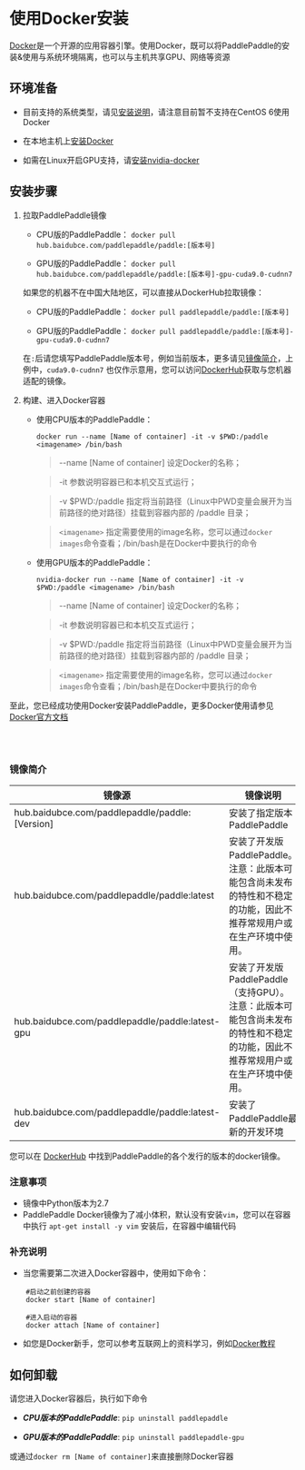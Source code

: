 # **使用Docker安装**

[Docker](https://docs.docker.com/install/)是一个开源的应用容器引擎。使用Docker，既可以将PaddlePaddle的安装&使用与系统环境隔离，也可以与主机共享GPU、网络等资源

## 环境准备

- 目前支持的系统类型，请见[安装说明](./index_cn.html)，请注意目前暂不支持在CentOS 6使用Docker

- 在本地主机上[安装Docker](https://hub.docker.com/search/?type=edition&offering=community)

- 如需在Linux开启GPU支持，请[安装nvidia-docker](https://github.com/NVIDIA/nvidia-docker)

## 安装步骤

1. 拉取PaddlePaddle镜像

	* CPU版的PaddlePaddle： `docker pull hub.baidubce.com/paddlepaddle/paddle:[版本号]`

	* GPU版的PaddlePaddle： `docker pull hub.baidubce.com/paddlepaddle/paddle:[版本号]-gpu-cuda9.0-cudnn7`

    如果您的机器不在中国大陆地区，可以直接从DockerHub拉取镜像：

    * CPU版的PaddlePaddle： `docker pull paddlepaddle/paddle:[版本号]`

    * GPU版的PaddlePaddle： `docker pull paddlepaddle/paddle:[版本号]-gpu-cuda9.0-cudnn7`

    在`:`后请您填写PaddlePaddle版本号，例如当前版本，更多请见[镜像简介](#dockers)，上例中，`cuda9.0-cudnn7` 也仅作示意用，您可以访问[DockerHub](https://hub.docker.com/r/paddlepaddle/paddle/tags/)获取与您机器适配的镜像。

2. 构建、进入Docker容器

	* 使用CPU版本的PaddlePaddle：



		`docker run --name [Name of container] -it -v $PWD:/paddle <imagename> /bin/bash`
	
		> --name [Name of container] 设定Docker的名称；


		> -it 参数说明容器已和本机交互式运行； 


		> -v $PWD:/paddle 指定将当前路径（Linux中PWD变量会展开为当前路径的绝对路径）挂载到容器内部的 /paddle 目录； 

		> `<imagename>` 指定需要使用的image名称，您可以通过`docker images`命令查看；/bin/bash是在Docker中要执行的命令



	* 使用GPU版本的PaddlePaddle：



		`nvidia-docker run --name [Name of container] -it -v $PWD:/paddle <imagename> /bin/bash`
	
		> --name [Name of container] 设定Docker的名称；


		> -it 参数说明容器已和本机交互式运行； 


		> -v $PWD:/paddle 指定将当前路径（Linux中PWD变量会展开为当前路径的绝对路径）挂载到容器内部的 /paddle 目录； 

		> `<imagename>` 指定需要使用的image名称，您可以通过`docker images`命令查看；/bin/bash是在Docker中要执行的命令





至此，您已经成功使用Docker安装PaddlePaddle，更多Docker使用请参见[Docker官方文档](https://docs.docker.com)

<a name="dockers"></a>
</br></br>
### **镜像简介**
<p align="center">
<table>
	<thead>
	<tr>
		<th> 镜像源 </th>
		<th> 镜像说明 </th>
	</tr>
	</thead>
	<tbody>
		<tr>
		<td> hub.baidubce.com/paddlepaddle/paddle:[Version] </td>
		<td> 安装了指定版本PaddlePaddle </td>
	</tr>
	<tr>
		<td> hub.baidubce.com/paddlepaddle/paddle:latest </td>
		<td> 安装了开发版PaddlePaddle。注意：此版本可能包含尚未发布的特性和不稳定的功能，因此不推荐常规用户或在生产环境中使用。 </td>
	</tr>
	<tr>
		<td> hub.baidubce.com/paddlepaddle/paddle:latest-gpu </td>
		<td> 安装了开发版PaddlePaddle（支持GPU）。注意：此版本可能包含尚未发布的特性和不稳定的功能，因此不推荐常规用户或在生产环境中使用。 </td>
	</tr>
		<tr>
		<td> hub.baidubce.com/paddlepaddle/paddle:latest-dev </td>
		<td> 安装了PaddlePaddle最新的开发环境 </td>
	</tr>
   </tbody>
</table>
</p>

您可以在 [DockerHub](https://hub.docker.com/r/paddlepaddle/paddle/tags/) 中找到PaddlePaddle的各个发行的版本的docker镜像。

### 注意事项

* 镜像中Python版本为2.7
* PaddlePaddle Docker镜像为了减小体积，默认没有安装`vim`，您可以在容器中执行 `apt-get install -y vim` 安装后，在容器中编辑代码

### 补充说明

* 当您需要第二次进入Docker容器中，使用如下命令：
```
	#启动之前创建的容器
	docker start [Name of container]

	#进入启动的容器
	docker attach [Name of container]
```
* 如您是Docker新手，您可以参考互联网上的资料学习，例如[Docker教程](http://www.runoob.com/docker/docker-hello-world.html)

## 如何卸载

请您进入Docker容器后，执行如下命令

* ***CPU版本的PaddlePaddle***: `pip uninstall paddlepaddle`

* ***GPU版本的PaddlePaddle***: `pip uninstall paddlepaddle-gpu`

或通过`docker rm [Name of container]`来直接删除Docker容器

